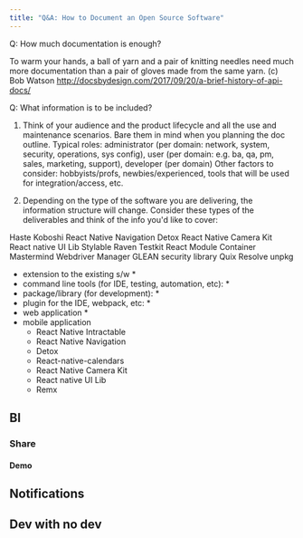 ```yaml
---
title: "Q&A: How to Document an Open Source Software"
---
```


Q: How much documentation is enough? 

To warm your hands, a ball of yarn and a pair of knitting needles need much more
documentation than a pair of gloves made from the same yarn. (с) Bob Watson http://docsbydesign.com/2017/09/20/a-brief-history-of-api-docs/

Q: What information is to be included?

1. Think of your audience and the product lifecycle and all the use and maintenance scenarios. Bare them in mind when you planning the doc outline. 
   Typical roles: administrator (per domain: network, system, security, operations, sys config), user (per domain: e.g. ba, qa, pm, sales, marketing, support), developer (per domain)
   Other factors to consider: hobbyists/profs, newbies/experienced, tools that will be used for integration/access, etc.

2. Depending on the type of the software you are delivering, the information structure will change. Consider these types of the deliverables and think of the info you'd like to cover:

Haste
Koboshi
React Native Navigation
Detox
React Native Camera Kit
React native UI Lib
Stylable
Raven Testkit
React Module Container
Mastermind
Webdriver Manager
GLEAN‎
security library
Quix
Resolve unpkg


   * extension to the existing s/w
     * 
   * command line tools (for IDE, testing, automation, etc):
     *  
   * package/library (for development):
     * 
   * plugin for the IDE, webpack, etc:
     * 
   * web application
     * 
   * mobile application
     * React Native Intractable
     * React Native Navigation
     * Detox
     * React-native-calendars
     * React Native Camera Kit
     * React native UI Lib
     * Remx

## BI

### Share

#### Demo

## Notifications

## Dev with no dev